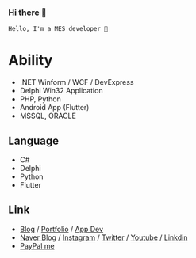 ### Hi there 👋

```
Hello, I'm a MES developer 🌙
```

# Ability
 
- .NET Winform / WCF / DevExpress  
- Delphi Win32 Application  
- PHP, Python 
- Android App (Flutter)
- MSSQL, ORACLE 

## Language

- C#
- Delphi
- Python
- Flutter

## Link

- [Blog](https://skshpapa80.github.io/) / [Portfolio](https://skshpapa80.github.io/Portfolio/) / [App Dev](https://skshpapa80.blogspot.com/)
- [Naver Blog](https://blog.naver.com/skshpapa80/) / [Instagram](https://www.instagram.com/skshpapa80/) / [Twitter](https://twitter.com/skshpapa80) / [Youtube](https://www.youtube.com/channel/UCok-8nABbWVkBvuwCqTjDbg) / [Linkdin](https://www.linkedin.com/in/skshpapa80/)
- [PayPal me](https://paypal.me/skshpapa80?country.x=KR&locale.x=ko_KR)
